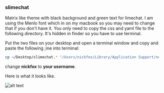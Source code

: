 ### slimechat

Matrix like theme with black background and green text for limechat. I am using the Menlo font which in on my macbook so you may need to change that if you don't have it. You only need to copy the css and yaml file to the following directory. It's hidden in finder so you have to use terminal. 

Put the two files on your desktop and open a terminal window and copy and paste the following ;ine into terminal:

```bash
cp ~/Desktop/slimechat.* "/Users/nickfox/Library/Application Support/net.limechat.LimeChat-AppStore/Themes/"
```

change __nickfox__ to __your username__.

Here is what it looks like.

![alt text](https://raw.github.com/nickfox/slimechat/master/limechat.png "slimechat")
